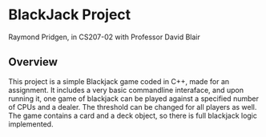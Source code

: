# BlackJack Project
Raymond Pridgen, in CS207-02 with Professor David Blair 
## Overview
This project is a simple Blackjack game coded in C++, made for an assignment. It includes a very basic commandline interaface, and upon running it, one game of blackjack can be played against a specified number of CPUs and a dealer. The threshold can be changed for all players as well. The game contains a card and a deck object, so there is full blackjack logic implemented.
